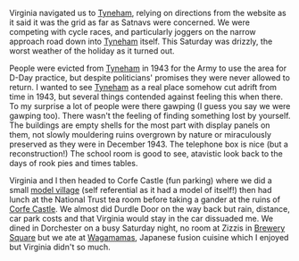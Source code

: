 Virginia navigated us to [Tyneham](http://www.tynehamopc.org.uk),
relying on directions from the website as it said it was the grid as far as Satnavs were concerned. We were competing with cycle races, and particularly joggers on the narrow approach road down into [Tyneham](http://www.tynehamopc.org.uk) itself. This Saturday was drizzly, the worst weather of the holiday as it turned out.

People were evicted from [Tyneham](http://www.tynehamopc.org.uk) in 1943 for the Army to use the area for D-Day practice, but despite politicians' promises they were never allowed to return. I wanted to see [Tyneham](http://www.tynehamopc.org.uk) as a real place somehow cut adrift from time in 1943, but several things contended against feeling this when there. To my surprise a lot of people were there gawping (I guess you say we were gawping too). There wasn't the feeling of finding something lost by yourself. The buildings are empty shells for the most part with display panels on them, not slowly mouldering ruins overgrown by nature or miraculously preserved as they were in December 1943. The telephone box is nice (but a reconstruction!) The school room is good to see, atavistic look back to the days of rook pies and times tables.

Virginia and I then headed to Corfe Castle (fun parking) where we did a small
[model village](https://www.corfecastlemodelvillage.co.uk/) (self referential as it had a model of itself!) then had lunch at the National Trust tea room before taking a gander at the ruins of [Corfe Castle](https://www.nationaltrust.org.uk/corfe-castle). We almost did Durdle Door on the way back but rain, distance, car park costs and that Virginia would stay in the car dissuaded me. We dined in Dorchester on a busy Saturday night, no room at Zizzis in [Brewery Square](http://www.brewerysquare.com/) but we ate at [Wagamamas](https://www.wagamama.com/restaurants/dorchester), Japanese fusion cuisine which I enjoyed but Virginia didn't so much.
